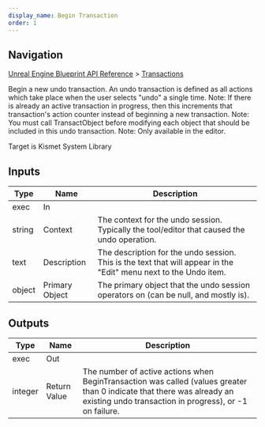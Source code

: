 ```yaml
---
display_name: Begin Transaction
order: 1
---
```

## Navigation

[Unreal Engine Blueprint API Reference](https://dev.epicgames.com/documentation/en-us/unreal-engine/BlueprintAPI) > [Transactions](https://dev.epicgames.com/documentation/en-us/unreal-engine/BlueprintAPI/Transactions)

Begin a new undo transaction. An undo transaction is defined as all actions which take place when the user selects "undo" a single time.
Note: If there is already an active transaction in progress, then this increments that transaction's action counter instead of beginning a new transaction.
Note: You must call TransactObject before modifying each object that should be included in this undo transaction.
Note: Only available in the editor.

Target is Kismet System Library

## Inputs

| Type | Name | Description |
| --- | --- | --- |
| exec | In |  |
| string | Context | The context for the undo session. Typically the tool/editor that caused the undo operation. |
| text | Description | The description for the undo session. This is the text that will appear in the "Edit" menu next to the Undo item. |
| object | Primary Object | The primary object that the undo session operators on (can be null, and mostly is). |

## Outputs

| Type | Name | Description |
| --- | --- | --- |
| exec | Out |  |
| integer | Return Value | The number of active actions when BeginTransaction was called (values greater than 0 indicate that there was already an existing undo transaction in progress), or -1 on failure. |

